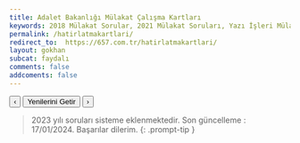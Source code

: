 ```yaml
---
title: Adalet Bakanlığı Mülakat Çalışma Kartları
keywords: 2018 Mülakat Sorular, 2021 Mülakat Soruları, Yazı İşleri Mülakat Soruları, Adalet Mülakat Soruları, Adalet Bakanlığı Mülakat Soruları
permalink: /hatirlatmakartlari/
redirect_to:  https://657.com.tr/hatirlatmakartlari/
layout: gokhan
subcat: faydalı
comments: false
addcoments: false
---
```


<div class="card-body">
  <div class="mb-3">    
    <div id="kartadet">
    </div>    
  </div>
</div>

<div class="card-body">
  <div class="mb-3">    
    <div id="hatirlatmacarousel" class="carousel slide border border-primary rounded" data-ride="carousel">
    <div class="carousel-inner" id="hatirlatmac">       
    </div>
    </div>
    <div class="d-flex align-items-center justify-content-between mt-3">
        <button class="btn btn-outline-secondary py-0 font-weight-bold" data-slide="prev" data-target="#hatirlatmacarousel" id="crgeri">‹</button>
        <button class="btn btn-outline-secondary py-0 font-weight-bold" data-slide="next" data-target="#hatirlatmacarousel" id="cryenile">Yenilerini Getir</button>
        <button class="btn btn-outline-secondary py-0 font-weight-bold" data-slide="next" data-target="#hatirlatmacarousel" id="crileri">›</button>
    </div>
  </div>
</div>

<div class="card-body">
  <div class="mb-3">    
    <div id="kartsayacak">
    </div>    
  </div>
</div>

> 2023 yılı soruları sisteme eklenmektedir. Son güncelleme : 17/01/2024. Başarılar dilerim.
{: .prompt-tip }
